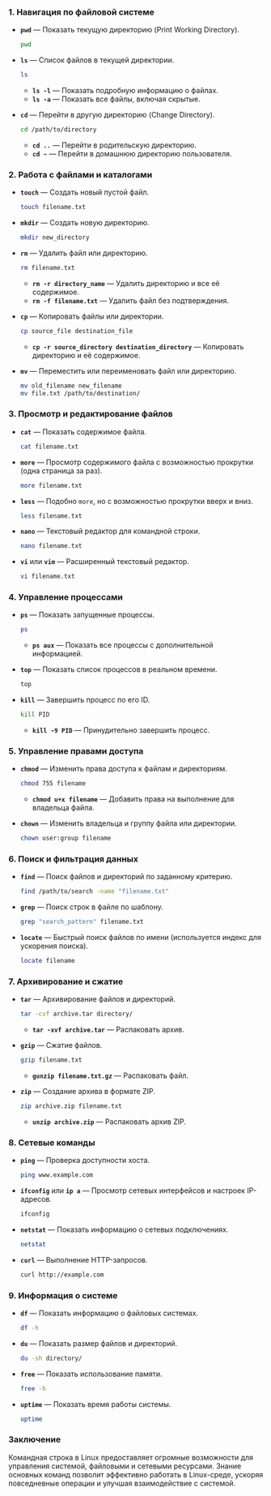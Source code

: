 ### 1. Навигация по файловой системе

- **`pwd`** — Показать текущую директорию (Print Working Directory).
  
  ```bash
  pwd
  ```

- **`ls`** — Список файлов в текущей директории.

  ```bash
  ls
  ```

  - **`ls -l`** — Показать подробную информацию о файлах.
  - **`ls -a`** — Показать все файлы, включая скрытые.

- **`cd`** — Перейти в другую директорию (Change Directory).
  
  ```bash
  cd /path/to/directory
  ```

  - **`cd ..`** — Перейти в родительскую директорию.
  - **`cd ~`** — Перейти в домашнюю директорию пользователя.

### 2. Работа с файлами и каталогами

- **`touch`** — Создать новый пустой файл.
  
  ```bash
  touch filename.txt
  ```

- **`mkdir`** — Создать новую директорию.
  
  ```bash
  mkdir new_directory
  ```

- **`rm`** — Удалить файл или директорию.
  
  ```bash
  rm filename.txt
  ```

  - **`rm -r directory_name`** — Удалить директорию и все её содержимое.
  - **`rm -f filename.txt`** — Удалить файл без подтверждения.

- **`cp`** — Копировать файлы или директории.
  
  ```bash
  cp source_file destination_file
  ```

  - **`cp -r source_directory destination_directory`** — Копировать директорию и её содержимое.

- **`mv`** — Переместить или переименовать файл или директорию.
  
  ```bash
  mv old_filename new_filename
  mv file.txt /path/to/destination/
  ```

### 3. Просмотр и редактирование файлов

- **`cat`** — Показать содержимое файла.
  
  ```bash
  cat filename.txt
  ```

- **`more`** — Просмотр содержимого файла с возможностью прокрутки (одна страница за раз).
  
  ```bash
  more filename.txt
  ```

- **`less`** — Подобно `more`, но с возможностью прокрутки вверх и вниз.
  
  ```bash
  less filename.txt
  ```

- **`nano`** — Текстовый редактор для командной строки.
  
  ```bash
  nano filename.txt
  ```

- **`vi`** или **`vim`** — Расширенный текстовый редактор.
  
  ```bash
  vi filename.txt
  ```

### 4. Управление процессами

- **`ps`** — Показать запущенные процессы.
  
  ```bash
  ps
  ```

  - **`ps aux`** — Показать все процессы с дополнительной информацией.
  
- **`top`** — Показать список процессов в реальном времени.
  
  ```bash
  top
  ```

- **`kill`** — Завершить процесс по его ID.
  
  ```bash
  kill PID
  ```

  - **`kill -9 PID`** — Принудительно завершить процесс.

### 5. Управление правами доступа

- **`chmod`** — Изменить права доступа к файлам и директориям.
  
  ```bash
  chmod 755 filename
  ```

  - **`chmod u+x filename`** — Добавить права на выполнение для владельца файла.

- **`chown`** — Изменить владельца и группу файла или директории.
  
  ```bash
  chown user:group filename
  ```

### 6. Поиск и фильтрация данных

- **`find`** — Поиск файлов и директорий по заданному критерию.
  
  ```bash
  find /path/to/search -name "filename.txt"
  ```

- **`grep`** — Поиск строк в файле по шаблону.
  
  ```bash
  grep "search_pattern" filename.txt
  ```

- **`locate`** — Быстрый поиск файлов по имени (используется индекс для ускорения поиска).
  
  ```bash
  locate filename
  ```

### 7. Архивирование и сжатие

- **`tar`** — Архивирование файлов и директорий.
  
  ```bash
  tar -cvf archive.tar directory/
  ```

  - **`tar -xvf archive.tar`** — Распаковать архив.

- **`gzip`** — Сжатие файлов.
  
  ```bash
  gzip filename.txt
  ```

  - **`gunzip filename.txt.gz`** — Распаковать файл.

- **`zip`** — Создание архива в формате ZIP.
  
  ```bash
  zip archive.zip filename.txt
  ```

  - **`unzip archive.zip`** — Распаковать архив ZIP.

### 8. Сетевые команды

- **`ping`** — Проверка доступности хоста.
  
  ```bash
  ping www.example.com
  ```

- **`ifconfig`** или **`ip a`** — Просмотр сетевых интерфейсов и настроек IP-адресов.

  ```bash
  ifconfig
  ```

- **`netstat`** — Показать информацию о сетевых подключениях.

  ```bash
  netstat
  ```

- **`curl`** — Выполнение HTTP-запросов.

  ```bash
  curl http://example.com
  ```

### 9. Информация о системе

- **`df`** — Показать информацию о файловых системах.
  
  ```bash
  df -h
  ```

- **`du`** — Показать размер файлов и директорий.
  
  ```bash
  du -sh directory/
  ```

- **`free`** — Показать использование памяти.
  
  ```bash
  free -h
  ```

- **`uptime`** — Показать время работы системы.

  ```bash
  uptime
  ```

### Заключение

Командная строка в Linux предоставляет огромные возможности для управления системой, файловыми и сетевыми ресурсами. Знание основных команд позволит эффективно работать в Linux-среде, ускоряя повседневные операции и улучшая взаимодействие с системой.
